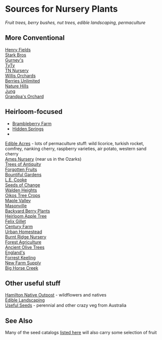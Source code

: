 # Sources for Nursery Plants

*Fruit trees, berry bushes, nut trees, edible landscaping, permaculture*

## More Conventional

[Henry Fields](http://www.henryfields.com/)    
[Stark Bros](http://www.starkbros.com/)    
[Gurney's](http://www.gurneys.com/)    
[TyTy](http://www.tytyga.com/default.asp)    
[TN Nursery](http://www.tnnursery.net/)    
[Willis Orchards](https://www.willisorchards.com/)    
[Berries Unlimited](http://www.berriesunlimited.com/)    
[Nature Hills](http://www.naturehills.com/)    
[Jung](https://www.jungseed.com/)    
[Grandpa's Orchard](http://www.grandpasorchard.com/)    

## Heirloom-focused
- [Brambleberry Farm](https://www.brambleberryfarm.org/)
- [Hidden Springs](http://www.hiddenspringsnursery.com/)
- 

[Edible Acres](http://www.edibleacres.org/) - lots of permaculture stuff: wild licorice, turkish rocket, comfrey, nanking cherry, raspberry varieties, air potato, western sand cherry    
[Ames Nursery](http://www.amesorchardandnursery.com/) (near us in the Ozarks)    
[Trees of Antiquity](http://www.treesofantiquity.com/)     
[Forgotten Fruits](http://forgottenfruits.co.nz/)     
[Bountiful Gardens](https://bountifulgardens.org/)    
[L.E. Cooke](http://www.lecooke.com/cms/home.html)    
[Seeds of Change](http://www.seedsofchange.com/home.aspx)    
[Walden Heights](http://waldenheightsnursery.com/)    
[Oikos Tree Crops](http://oikostreecrops.com/)    
[Maple Valley](http://maplevalleyorchards.com/Pages/Home.aspx)    
[Masonville](http://www.masonvilleorchard.com/scionwood.htm)    
[Backyard Berry Plants](http://backyardberryplants.com/index.htm)    
[Heirloom Apple Tree](http://heirloomappletree.com/)    
[Felix Gillet](http://felixgillet.org/)    
[Century Farm](http://centuryfarmorchards.com/)    
[Urban Homestead](http://oldvaapples.com/)    
[Burnt Ridge Nursery](http://www.burntridgenursery.com)    
[Forest Agriculture](https://www.forestag.com)    
[Ancient Olive Trees](https://www.ancientolivetrees.com/)    
[England's](http://www.nuttrees.net/)     
[Forrest Keeling](https://www.fknursery.com/)     
[New Farm Supply](https://newfarmsupply.com/)     
[Big Horse Creek](http://bighorsecreekfarm.com/)    

## Other useful stuff 

[Hamilton Native Outpost](https://www.hamiltonnativeoutpost.com/) - wildflowers and natives    
[Edible Landscaping](https://ediblelandscaping.com/)    
[Useful Seeds](http://www.usefulseeds.com/) - perennial and other crazy veg from Australia

## See Also

Many of the seed catalogs [listed here](http://vomitingchicken.com/another-happy-list-genes-seed-catalog-list/) will also carry some selection of fruit
